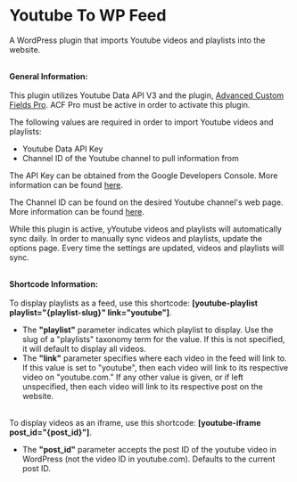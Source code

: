 # Youtube To WP Feed
A WordPress plugin that imports Youtube videos and playlists into the website.<br><br>

<strong>General Information:</strong><br><br>
This plugin utilizes Youtube Data API V3 and the plugin, <a href="https://www.advancedcustomfields.com/pro/" target="_blank">Advanced Custom Fields Pro</a>. ACF Pro must be active in order to activate this plugin.

The following values are required in order to import Youtube videos and playlists:
<ul>
    <li>Youtube Data API Key</li>
    <li>Channel ID of the Youtube channel to pull information from</li>
</ul>

The API Key can be obtained from the Google Developers Console. More information can be found <a href="https://developers.google.com/youtube/v3/getting-started" target="_blank">here</a>.

The Channel ID can be found on the desired Youtube channel's web page. More information can be found <a href="https://support.google.com/youtube/answer/3250431" target="_blank">here</a>.

While this plugin is active, yYoutube videos and playlists will automatically sync daily. In order to manually sync videos and playlists, update the options page. Every time the settings are updated, videos and playlists will sync.<br><br>
 
<strong>Shortcode Information:</strong><br><br>
To display playlists as a feed, use this shortcode: <strong>[youtube-playlist playlist="{playlist-slug}" link="youtube"]</strong>.<br>
<ul >
    <li>The <strong>"playlist"</strong> parameter indicates which playlist to display. Use the slug of a "playlists" taxonomy term for the value. If this is not specified, it will default to display all videos.</li>
    <li>The <strong>"link"</strong> parameter specifies where each video in the feed will link to. If this value is set to "youtube", then each video will link to its respective video on "youtube.com." If any other value is given, or if left unspecified, then each video will link to its respective post on the website.</li> 
</ul>
<br>
To display videos as an iframe, use this shortcode: <strong>[youtube-iframe post_id="{post_id}"]</strong>.<br>
<ul>
    <li>The <strong>"post_id"</strong> parameter accepts the post ID of the youtube video in WordPress (not the video ID in youtube.com). Defaults to the current post ID.</li>
</ul>